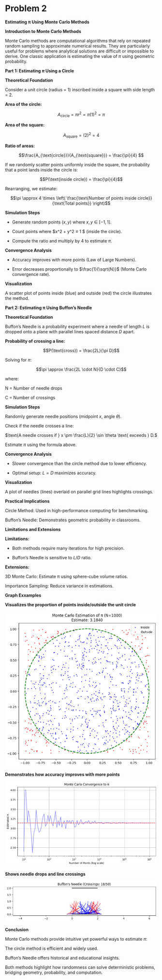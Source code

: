 # Problem 2

**Estimating π Using Monte Carlo Methods**

**Introduction to Monte Carlo Methods**

Monte Carlo methods are computational algorithms that rely on repeated random sampling to approximate numerical results. They are particularly useful for problems where analytical solutions are difficult or impossible to derive. One classic application is estimating the value of $π$ using geometric probability.

**Part 1: Estimating $π$ Using a Circle**

**Theoretical Foundation**

Consider a unit circle (radius = 1) inscribed inside a square with side length = 2.

**Area of the circle:**

$$A_{\text{circle}} = \pi r^2 = \pi (1)^2 = \pi$$

**Area of the square:**

$$A_{\text{square}} = (2)^2 = 4$$

**Ratio of areas:**

$$\frac{A_{\text{circle}}}{A_{\text{square}}} = \frac{\pi}{4}
$$

If we randomly scatter points uniformly inside the square, the probability that a point lands inside the circle is:

$$P(\text{inside circle}) = \frac{\pi}{4}$$

Rearranging, we estimate:

$$\pi \approx 4 \times \left( \frac{\text{Number of points inside circle}}{\text{Total points}} \right)$$

**Simulation Steps**

- Generate random points $(x,y)$ where $x,y$ $∈$ $[−1,1]$.


- Count points where $x^2 + y^2 ≤ 1 $ (inside the circle).

- Compute the ratio and multiply by $4$ to estimate $π$.

**Convergence Analysis**

- Accuracy improves with more points (Law of Large Numbers).

- Error decreases proportionally to $\frac{1}{\sqrt{N}}$ (Monte Carlo convergence rate).

**Visualization**

A scatter plot of points inside (blue) and outside (red) the circle illustrates the method.

**Part 2: Estimating π Using Buffon’s Needle**

**Theoretical Foundation**

Buffon’s Needle is a probability experiment where a needle of length $L$ is dropped onto a plane with parallel lines spaced distance 
$D$ apart.

**Probability of crossing a line:**

$$P(\text{cross}) = \frac{2L}{\pi D}$$

Solving for 
$π$:

$$\pi \approx \frac{2L \cdot N}{D \cdot C}$$

where:

N = Number of needle drops

C = Number of crossings

**Simulation Steps**

Randomly generate needle positions (midpoint 
$x$, angle $θ$).

Check if the needle crosses a line:

$\text{A needle crosses if } x \pm \frac{L}{2} \sin \theta \text{ exceeds } D.$

Estimate 
$π$ using the formula above.

**Convergence Analysis**

- Slower convergence than the circle method due to lower efficiency.

- Optimal setup: 
$L=D$ maximizes accuracy.

**Visualization**

A plot of needles (lines) overlaid on parallel grid lines highlights crossings.

**Practical Implications**

Circle Method: Used in high-performance computing for benchmarking.

Buffon’s Needle: Demonstrates geometric probability in classrooms.

**Limitations and Extensions**

**Limitations:**

- Both methods require many iterations for high precision.

- Buffon’s Needle is sensitive to 
$L/D$ ratio.

**Extensions:**

3D Monte Carlo: Estimate π using sphere-cube volume ratios.

Importance Sampling: Reduce variance in estimations.

**Graph Exxamples**

**Visualizes the proportion of points inside/outside the unit circle**

![alt text](image-3.png)

**Demonstrates how accuracy improves with more points**

![alt text](image-4.png)

**Shows needle drops and line crossings**

![alt text](image-5.png)

**Conclusion**

Monte Carlo methods provide intuitive yet powerful ways to estimate $π$:

The circle method is efficient and widely used.

Buffon’s Needle offers historical and educational insights.

Both methods highlight how randomness can solve deterministic problems, bridging geometry, probability, and computation.

